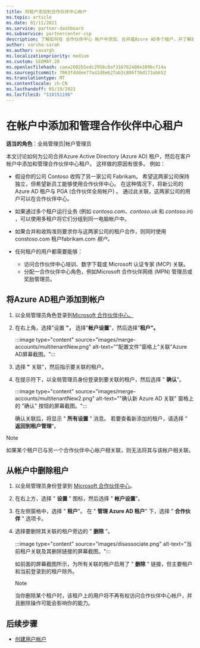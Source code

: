 ```yaml
---
title: 将租户添加到合作伙伴中心帐户
ms.topic: article
ms.date: 01/11/2021
ms.service: partner-dashboard
ms.subservice: partnercenter-csp
description: 了解如何在 合作伙伴中心 帐户中添加、合并或Azure AD多个租户，并了解如何这样做的原因。
author: varsha-sarah
ms.author: vavargh
ms.localizationpriority: medium
ms.custom: SEOMAY.20
ms.openlocfilehash: caea2002b5edc2958c0af316762408e309bcf14a
ms.sourcegitcommit: 7063fdddee77ad2d8e627ab3c806f76d173ab652
ms.translationtype: MT
ms.contentlocale: zh-CN
ms.lasthandoff: 05/19/2021
ms.locfileid: "110151196"
---
```

# <a name="add-and-manage-multiple-tenants-in-your-partner-center-account"></a>在帐户中添加和管理合作伙伴中心租户


**适当的角色**：全局管理员|帐户管理员

本文讨论如何为公司合并Azure Active Directory (Azure AD) 租户，然后在客户帐户中添加和管理合作伙伴中心租户。 这样做的原因有很多。 例如：

- 假设你的公司 Contoso 收购了另一家公司 Fabrikam。 希望这两家公司保持独立，但希望新员工能够使用合作伙伴中心。 在这种情况下，将新公司的 Azure AD 租户与 PGA (合作伙伴全局帐户) 。 通过此关联，这两家公司的用户可以在合作伙伴中心。

- 如果通过多个租户运行业务 (例如 *contoso.com、contoso.uk* 和 *contoso.in*) ，可以使用多租户将它们分组到同一电脑帐户中。

- 如果合并和收购准则要求你与这两家公司的租户合作，则同时使用 constoso.com 租户fabrikam.com *租户。*

- 任何租户的用户都需要能够：
    * 访问合作伙伴中心培训、数字下载或 Microsoft 认证专家 (MCP) 关联。
    * 分配一合作伙伴中心角色，例如Microsoft 合作伙伴网络 (MPN) 管理员或奖励管理员。

## <a name="add-an-azure-ad-tenant-to-your-account"></a>将Azure AD租户添加到帐户

1. 以全局管理员角色登录到[Microsoft 合作伙伴中心。](https://partner.microsoft.com/dashboard)

1. 在右上角，选择"设置 **"，** 选择"**帐户设置**"，然后选择"**租户"。**
 
   :::image type="content" source="images/merge-accounts/multitenantNew.png" alt-text="&quot;配置文件&quot;窗格上&quot;关联&quot;Azure AD屏幕截图。"::: 

1. 选择 **"** 关联"，然后指示要关联的租户。

1. 在提示符下，以全局管理员身份登录到要关联的租户，然后选择 " **确认**"。 

   :::image type="content" source="images/merge-accounts/multitenantNew2.png" alt-text="&quot;确认新 Azure AD 关联&quot; 窗格上的 &quot;确认&quot; 按钮的屏幕截图。"::: 

   确认关联后，将显示 " **所有设置** " 消息。 若要查看新添加的租户，请选择 " **返回到租户管理**"。 
 
>[!NOTE]
>如果某个租户已与另一个合作伙伴中心帐户相关联，则无法将其与该帐户相关联。


## <a name="remove-a-tenant-from-your-account"></a>从帐户中删除租户
 
1. 以全局管理员身份登录到 [Microsoft 合作伙伴中心](https://partner.microsoft.com/dashboard)。

1. 在右上方，选择 " **设置** " 图标，然后选择 " **帐户设置**"。

1. 在左侧窗格中，选择 " **租户**"。 在 " **管理 Azure AD 租户**" 下，选择 " **合作伙伴** " 选项卡。
 
1. 选择要删除其关联的租户旁边的 " **删除** "。

   :::image type="content" source="images/disassociate.png" alt-text="当前租户关联及其删除链接的屏幕截图。":::

   如前面的屏幕截图所示，为所有关联的租户启用了 " **删除** " 链接，但主要租户和当前登录到的租户除外。 

   > [!NOTE]   
   > 当你删除某个租户时，该租户上的用户将不再有权访问合作伙伴中心帐户，并且删除操作可能会影响你的能力。 

## <a name="next-steps"></a>后续步骤

- [创建用户帐户](create-user-accounts-and-set-permissions.md)






